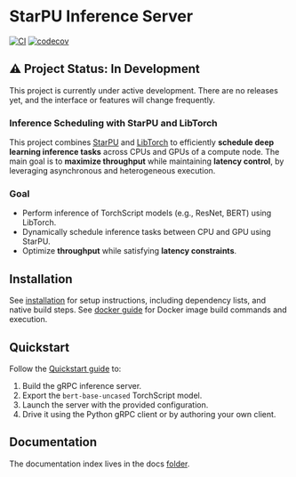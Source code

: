 # StarPU Inference Server

[![CI][ci-badge]][ci-url]
[![codecov][codecov-badge]][codecov-url]
<!--[![SonarQube Cloud][sonar-badge]][sonar-url]-->

## ⚠️ Project Status: In Development

This project is currently under active development. There are no releases yet,
and the interface or features will change frequently.

### Inference Scheduling with StarPU and LibTorch

This project combines [StarPU](https://starpu.gitlabpages.inria.fr/) and
[LibTorch](https://pytorch.org/cppdocs/) to efficiently **schedule deep learning
inference tasks** across CPUs and GPUs of a compute node. The main goal is to
**maximize throughput** while maintaining **latency control**, by leveraging
asynchronous and heterogeneous execution.

### Goal

- Perform inference of TorchScript models (e.g., ResNet, BERT) using LibTorch.
- Dynamically schedule inference tasks between CPU and GPU using StarPU.
- Optimize **throughput** while satisfying **latency constraints**.

## Installation

See [installation](docs/installation.md) for setup instructions,
including dependency lists, and native build steps. See [docker guide](docs/installation.md) for Docker image build commands and execution.

## Quickstart

Follow the [Quickstart guide](docs/quickstart.md) to:

1. Build the gRPC inference server.
2. Export the `bert-base-uncased` TorchScript model.
3. Launch the server with the provided configuration.
4. Drive it using the Python gRPC client or by authoring your own client.

## Documentation

The documentation index lives in the docs [folder](docs/README.md).

[ci-badge]:
  https://github.com/daxmawal/StarPU-Inference-Server/actions/workflows/ci.yml/badge.svg?branch=main
[ci-url]:
  https://github.com/daxmawal/StarPU-Inference-Server/actions/workflows/ci.yml?query=branch%3Amain
[codecov-badge]:
  https://codecov.io/github/daxmawal/StarPU-Inference-Server/graph/badge.svg?token=WV7HQ2N4T6
[codecov-url]:
  https://codecov.io/github/daxmawal/StarPU-Inference-Server
<!--[sonar-badge]:
  https://sonarcloud.io/images/project_badges/sonarcloud-dark.svg
[sonar-url]:
  https://sonarcloud.io/summary/new_code?id=daxmawal_StarPU-Inference-Server-->
